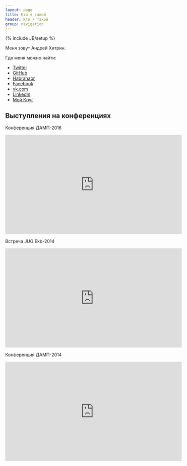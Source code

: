 ```yaml
---
layout: page
title: Кто я такой
header: Кто я такой
group: navigation
---
```

{% include JB/setup %}

Меня зовут Андрей Хитрин.

Где меня можно найти:

- [Twitter](https://twitter.com/ahitrin)
- [GitHub](https://github.com/ahitrin)
- [Habrahabr](http://habrahabr.ru/users/zloddey/)
- [Facebook](https://www.facebook.com/andrey.hitrin)
- [vk.com](http://vk.com/andrey.hitrin)
- [LinkedIn](http://www.linkedin.com/in/andreyhitrin)
- [Мой Круг](http://andrey-a-hitrin.moikrug.ru/)

Выступления на конференциях
---

Конференция ДАМП-2016
<iframe width="560" height="315" src="https://www.youtube.com/embed/U8Rlqovm37g" frameborder="0" allowfullscreen></iframe>

Встреча JUG.Ekb-2014
<iframe width="560" height="315" src="https://www.youtube.com/embed/Xa_1cPfp8Vo" frameborder="0" allowfullscreen></iframe>

Конференция ДАМП-2014
<iframe width="560" height="315" src="https://www.youtube.com/embed/Mzc-4xOCpNE" frameborder="0" allowfullscreen></iframe>

